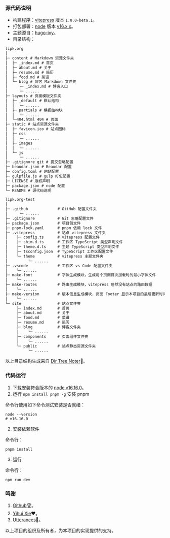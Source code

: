 ### 源代码说明

- 构建程序：[vitepress](http://vitepress.dev) 版本 `1.0.0-beta.1`。
- 打包部署：[node](https://nodejs.org/zh-cn/download/releases/) 版本 [v16.x.x](https://nodejs.org/download/release/v16.16.0/)。
- 主题源自：[hugo-ivy](https://github.com/yihui/hugo-ivy)。
- 目录结构：

```markdown
lipk.org
│
├─ content # Markdown 资源文件夹
│  ├─ _index.md # 首页
│  ├─ about.md # 关于
│  ├─ resume.md # 简历
│  ├─ food.md # 菜谱
│  └─ blog # 博客 Markdown 文件夹
│     ├─ _index.md # 博客入口
│     └─ ......
├─ layouts # 页面模板文件夹
│  ├─ _default # 默认结构
│  │  └─ ......
│  ├─ partials # 模板结构块
│  │  └─ ......
│  └─404.html 404 # 页面
├─ static # 站点资源文件夹
│  ├─ favicon.ico # 站点图标
│  ├─ css
│  │  └─ ......
│  ├─ images
│  │  └─ ......
│  └─ js
│     └─ ......
├─ .gitignore git # 提交忽略配置
├─ beaudar.json # Beaudar 配置
├─ config.toml # 网站配置
├─ gulpfile.js # gulp 打包配置
├─ LICENSE # 版权声明
├─ package.json # node 配置
└─ README # 源代码说明

lipk.org-test
│
├─ .github             # GitHub 配置文件夹
│     └─ ......
├─ .gitignore          # Git 忽略配置文件
├─ package.json        # 项目包文件
├─ pnpm-lock.yaml      # pnpm 依赖 lock 文件
├─ .vitepress          # 站点 vitepress 文件夹
│    ├─ config.ts      # vitepress 配置文件
│    ├─ shim.d.ts      # 工作区 TypeScript 类型声明文件
│    ├─ theme.d.ts     # 主题 TypeScript 类型声明文件
│    ├─ tsconfig.json  # TypeScript 工作区配置文件
│    └─ theme          # vitepress 主题文件夹
│         └─ ......
├─ .vscode             # 工作区 vs Code 配置文件夹
│    └─ ......
├─ make-font           # 字体生成模块，生成每个页面首次加载时的最小字体文件
│    └─ ......
├─ make-routes         # 路由生成模块，vitepress 居然没有站点的路由数据
│    └─ ......
├─ make-version        # 版本信息生成模块，页面 Footer 显示本项目的最后更新时间
│    └─ ......
└─ site                # 站点文件夹
     ├─ index.md       # 首页
     ├─ about.md       # 关于
     ├─ food.md        # 菜谱
     ├─ resume.md      # 简历
     ├─ blog           # 博客文件夹
     │    └─ ......
     ├─ components     # 页面组件文件夹
     │    └─ ......
     └─ public         # 站点静态资源文件夹
          └─ ......
```

以上目录结构生成来自 [Dir Tree Noter](http://dir.yardtea.cc/)📁。

### 代码运行

1. 下载安装符合版本的 [node v16.16.0](https://nodejs.org/download/release/v16.16.0/)。
2. 运行 `npm install pnpm -g` 安装 pnpm

命令行使用如下命令测试安装是否就绪：

```shell
node --version
# v16.16.0
```

2. 安装依赖软件

命令行：

```shell
pnpm install
```

3. 运行

命令行：

```shell
npm run dev
```

### 鸣谢

1. [Github](http://github.com)🏆。
2. [Yihui Xie](http://github.com/yihui)❤。
3. [Utterances](http://github.com/utterance/utterances)🔮。

以上项目的组织及所有者，为本项目的实现提供的支持。
